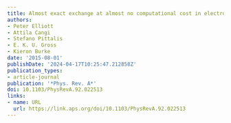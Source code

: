 ```yaml
---
title: Almost exact exchange at almost no computational cost in electronic structure
authors:
- Peter Elliott
- Attila Cangi
- Stefano Pittalis
- E. K. U. Gross
- Kieron Burke
date: '2015-08-01'
publishDate: '2024-04-17T10:25:47.212858Z'
publication_types:
- article-journal
publication: '*Phys. Rev. A*'
doi: 10.1103/PhysRevA.92.022513
links:
- name: URL
  url: https://link.aps.org/doi/10.1103/PhysRevA.92.022513
---
```

